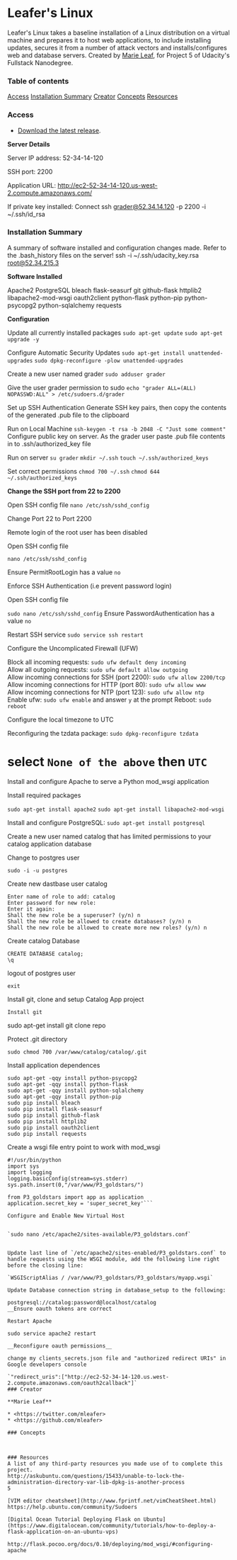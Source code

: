 # Leafer's Linux

Leafer's Linux takes a baseline installation of a Linux distribution on a virtual machine and prepares it to host web applications, to include installing updates, secures it from a number of attack vectors and installs/configures web and database servers. Created by [Marie Leaf](https://twitter.com/mleafer), for Project 5 of Udacity's Fullstack Nanodegree.


### Table of contents

[Access](#access)
[Installation Summary](#installation-summary)
[Creator](#creator)
[Concepts](#concepts)
[Resources](#resources)

### Access

* [Download the latest release](https://github.com/mleafer/fullstacknanodegree/archive/master.zip).

__Server Details__

Server IP address: 52-34-14-120

SSH port: 2200

Application URL: http://ec2-52-34-14-120.us-west-2.compute.amazonaws.com/ 

If private key installed: Connect ssh grader@52.34.14.120 -p 2200 -i ~/.ssh/id_rsa

### Installation Summary
A summary of software installed and configuration changes made. Refer to the .bash_history files on the server!
ssh -i ~/.ssh/udacity_key.rsa root@52.34.215.3

__Software Installed__

Apache2
PostgreSQL
bleach
flask-seasurf
git
github-flask
httplib2
libapache2-mod-wsgi
oauth2client
python-flask
python-pip
python-psycopg2
python-sqlalchemy
requests

__Configuration__

Update all currently installed packages
`sudo apt-get update`
`sudo apt-get upgrade -y`

Configure Automatic Security Updates
`sudo apt-get install unattended-upgrades`
`sudo dpkg-reconfigure -plow unattended-upgrades`

Create a new user named grader
`sudo adduser grader`

Give the user grader permission to sudo
`echo "grader ALL=(ALL) NOPASSWD:ALL" > /etc/sudoers.d/grader`

Set up SSH Authentication
Generate SSH key pairs, then copy the contents of the generated .pub file to the clipboard

Run on Local Machine
`ssh-keygen -t rsa -b 2048 -C "Just some comment"`
Configure public key on server. As the grader user paste .pub file contents in to .ssh/authorized_key file

Run on server
`su grader`
`mkdir ~/.ssh`
`touch ~/.ssh/authorized_keys`

Set correct permissions
`chmod 700 ~/.ssh`
`chmod 644 ~/.ssh/authorized_keys`

**Change the SSH port from 22 to 2200**

Open SSH config file
`nano /etc/ssh/sshd_config`

Change Port 22 to Port 2200

Remote login of the root user has been disabled

Open SSH config file

`nano /etc/ssh/sshd_config`

Ensure PermitRootLogin has a value `no`

Enforce SSH Authentication (i.e prevent password login)

Open SSH config file

`sudo nano /etc/ssh/sshd_config`
Ensure PasswordAuthentication has a value `no`

Restart SSH service
`sudo service ssh restart`

Configure the Uncomplicated Firewall (UFW)

Block all incoming requests: `sudo ufw default deny incoming`  
Allow all outgoing requests: `sudo ufw default allow outgoing`  
Allow incoming connections for SSH (port 2200): `sudo ufw allow 2200/tcp`  
Allow incoming connections for HTTP (port 80): `sudo ufw allow www`  
Allow incoming connections for NTP (port 123): `sudo ufw allow ntp`  
Enable ufw: `sudo ufw enable`  and answer `y` at the prompt
Reboot: `sudo reboot`

Configure the local timezone to UTC

Reconfiguring the tzdata package: `sudo dpkg-reconfigure tzdata`

# select `None of the above` then `UTC`

Install and configure Apache to serve a Python mod_wsgi application

Install required packages

`sudo apt-get install apache2`
`sudo apt-get install libapache2-mod-wsgi`

Install and configure PostgreSQL: `sudo apt-get install postgresql`

Create a new user named catalog that has limited permissions to your catalog application database

Change to postgres user

`sudo -i -u postgres`

Create new dastbase user catalog

```postgres@server:~$ createuser --interactive -P
Enter name of role to add: catalog
Enter password for new role:
Enter it again:
Shall the new role be a superuser? (y/n) n
Shall the new role be allowed to create databases? (y/n) n
Shall the new role be allowed to create more new roles? (y/n) n
```

Create catalog Database

```postgres:~$ psql
CREATE DATABASE catalog;
\q
```
logout of postgres user

`exit`

Install git, clone and setup Catalog App project

`Install git`

sudo apt-get install git
clone repo

Protect .git directory

`sudo chmod 700 /var/www/catalog/catalog/.git`

Install application dependences
```
sudo apt-get -qqy install python-psycopg2
sudo apt-get -qqy install python-flask
sudo apt-get -qqy install python-sqlalchemy
sudo apt-get -qqy install python-pip
sudo pip install bleach
sudo pip install flask-seasurf
sudo pip install github-flask
sudo pip install httplib2
sudo pip install oauth2client
sudo pip install requests
```
Create a wsgi file entry point to work with mod_wsgi
```
#!/usr/bin/python
import sys
import logging
logging.basicConfig(stream=sys.stderr)
sys.path.insert(0,"/var/www/P3_goldstars/")

from P3_goldstars import app as application
application.secret_key = 'super_secret_key'```

Configure and Enable New Virtual Host


`sudo nano /etc/apache2/sites-available/P3_goldstars.conf`


Update last line of `/etc/apache2/sites-enabled/P3_goldstars.conf` to handle requests using the WSGI module, add the following line right before the closing line:

`WSGIScriptAlias / /var/www/P3_goldstars/P3_goldstars/myapp.wsgi`

Update Database connection string in database_setup to the following:

postgresql://catalog:password@localhost/catalog
__Ensure oauth tokens are correct

Restart Apache

sudo service apache2 restart

__Reconfigure oauth permissions__

change my clients_secrets.json file and "authorized redirect URIs" in Google developers console

`"redirect_uris":["http://ec2-52-34-14-120.us.west-2.compute.amazonaws.com/oauth2callback"]`
### Creator

**Marie Leaf**

* <https://twitter.com/mleafer>
* <https://github.com/mleafer>

### Concepts



### Resources
A list of any third-party resources you made use of to complete this project.
http://askubuntu.com/questions/15433/unable-to-lock-the-administration-directory-var-lib-dpkg-is-another-process
5

[VIM editor cheatsheet](http://www.fprintf.net/vimCheatSheet.html)
https://help.ubuntu.com/community/Sudoers

[Digital Ocean Tutorial Deploying Flask on Ubuntu](https://www.digitalocean.com/community/tutorials/how-to-deploy-a-flask-application-on-an-ubuntu-vps)

http://flask.pocoo.org/docs/0.10/deploying/mod_wsgi/#configuring-apache
